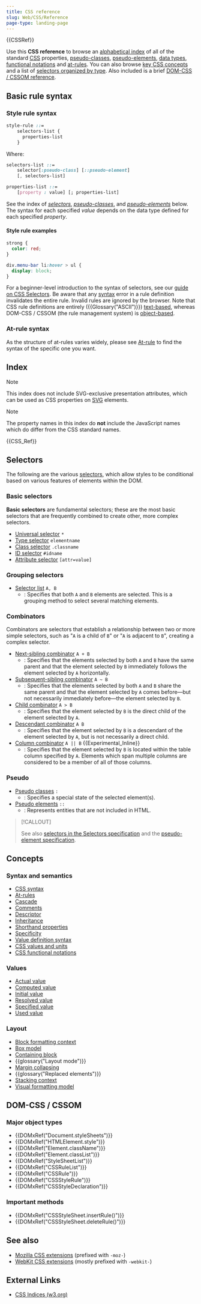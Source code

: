 ```yaml
---
title: CSS reference
slug: Web/CSS/Reference
page-type: landing-page
---
```


{{CSSRef}}

Use this **CSS reference** to browse an [alphabetical index](#index) of all of the standard [CSS](/en-US/docs/Web/CSS) properties, [pseudo-classes](/en-US/docs/Web/CSS/Pseudo-classes), [pseudo-elements](/en-US/docs/Web/CSS/Pseudo-elements), [data types](/en-US/docs/Web/CSS/CSS_Values_and_Units/CSS_data_types), [functional notations](/en-US/docs/Web/CSS/CSS_Values_and_Units/CSS_Value_Functions) and [at-rules](/en-US/docs/Web/CSS/CSS_syntax/At-rule). You can also browse [key CSS concepts](#concepts) and a list of [selectors organized by type](#selectors). Also included is a brief [DOM-CSS / CSSOM reference](#dom-css_cssom).

## Basic rule syntax

### Style rule syntax

```css
style-rule ::=
    selectors-list {
      properties-list
    }
```

Where:

```css
selectors-list ::=
    selector[:pseudo-class] [::pseudo-element]
    [, selectors-list]

properties-list ::=
    [property : value] [; properties-list]
```

See the index of [_selectors_](#selectors), [_pseudo-classes_](#pseudo), and _[pseudo-elements](#pseudo)_ below. The syntax for each specified _value_ depends on the data type defined for each specified _property_.

#### Style rule examples

```css
strong {
  color: red;
}

div.menu-bar li:hover > ul {
  display: block;
}
```

For a beginner-level introduction to the syntax of selectors, see our [guide on CSS Selectors](/en-US/docs/Learn_web_development/Core/Styling_basics/Basic_selectors). Be aware that any [syntax](/en-US/docs/Web/CSS/CSS_syntax/Syntax) error in a rule definition invalidates the entire rule. Invalid rules are ignored by the browser. Note that CSS rule definitions are entirely ({{Glossary("ASCII")}}) [text-based](https://www.w3.org/TR/css-syntax-3/#intro), whereas DOM-CSS / CSSOM (the rule management system) is [object-based](https://www.w3.org/TR/cssom/#introduction).

### At-rule syntax

As the structure of at-rules varies widely, please see [At-rule](/en-US/docs/Web/CSS/CSS_syntax/At-rule) to find the syntax of the specific one you want.

## Index

> [!NOTE]
> This index does not include SVG-exclusive presentation attributes, which can be used as CSS properties on [SVG](/en-US/docs/Web/SVG) elements.

> [!NOTE]
> The property names in this index do **not** include the JavaScript names which do differ from the CSS standard names.

{{CSS_Ref}}

## Selectors

The following are the various [selectors](/en-US/docs/Web/CSS/CSS_selectors), which allow styles to be conditional based on various features of elements within the DOM.

### Basic selectors

**Basic selectors** are fundamental selectors; these are the most basic selectors that are frequently combined to create other, more complex selectors.

- [Universal selector](/en-US/docs/Web/CSS/Universal_selectors) `*`
- [Type selector](/en-US/docs/Web/CSS/Type_selectors) `elementname`
- [Class selector](/en-US/docs/Web/CSS/Class_selectors) `.classname`
- [ID selector](/en-US/docs/Web/CSS/ID_selectors) `#idname`
- [Attribute selector](/en-US/docs/Web/CSS/Attribute_selectors) `[attr=value]`

### Grouping selectors

- [Selector list](/en-US/docs/Web/CSS/Selector_list) `A, B`
  - : Specifies that both `A` and `B` elements are selected. This is a grouping method to select several matching elements.

### Combinators

Combinators are selectors that establish a relationship between two or more simple selectors, such as "`A` is a child of `B`" or "`A` is adjacent to `B`", creating a complex selector.

- [Next-sibling combinator](/en-US/docs/Web/CSS/Next-sibling_combinator) `A + B`
  - : Specifies that the elements selected by both `A` and `B` have the same parent and that the element selected by `B` immediately follows the element selected by `A` horizontally.
- [Subsequent-sibling combinator](/en-US/docs/Web/CSS/Subsequent-sibling_combinator) `A ~ B`
  - : Specifies that the elements selected by both `A` and `B` share the same parent and that the element selected by `A` comes before—but not necessarily immediately before—the element selected by `B`.
- [Child combinator](/en-US/docs/Web/CSS/Child_combinator) `A > B`
  - : Specifies that the element selected by `B` is the direct child of the element selected by `A`.
- [Descendant combinator](/en-US/docs/Web/CSS/Descendant_combinator) `A B`
  - : Specifies that the element selected by `B` is a descendant of the element selected by `A`, but is not necessarily a direct child.
- [Column combinator](/en-US/docs/Web/CSS/Column_combinator) `A || B` {{Experimental_Inline}}
  - : Specifies that the element selected by `B` is located within the table column specified by `A`. Elements which span multiple columns are considered to be a member of all of those columns.

### Pseudo

- [Pseudo classes](/en-US/docs/Web/CSS/Pseudo-classes) `:`
  - : Specifies a special state of the selected element(s).
- [Pseudo elements](/en-US/docs/Web/CSS/Pseudo-elements) `::`
  - : Represents entities that are not included in HTML.

> [!CALLOUT]
>
> See also [selectors in the Selectors specification](https://drafts.csswg.org/selectors/) and the [pseudo-element specification](https://drafts.csswg.org/css-pseudo/).

## Concepts

### Syntax and semantics

- [CSS syntax](/en-US/docs/Web/CSS/CSS_syntax/Syntax)
- [At-rules](/en-US/docs/Web/CSS/CSS_syntax/At-rule)
- [Cascade](/en-US/docs/Web/CSS/CSS_cascade/Cascade)
- [Comments](/en-US/docs/Web/CSS/CSS_syntax/Comments)
- [Descriptor](/en-US/docs/Glossary/CSS_Descriptor)
- [Inheritance](/en-US/docs/Web/CSS/CSS_cascade/Inheritance)
- [Shorthand properties](/en-US/docs/Web/CSS/CSS_cascade/Shorthand_properties)
- [Specificity](/en-US/docs/Web/CSS/CSS_cascade/Specificity)
- [Value definition syntax](/en-US/docs/Web/CSS/CSS_Values_and_Units/Value_definition_syntax)
- [CSS values and units](/en-US/docs/Web/CSS/CSS_Values_and_Units)
- [CSS functional notations](/en-US/docs/Web/CSS/CSS_Values_and_Units/CSS_Value_Functions)

### Values

- [Actual value](/en-US/docs/Web/CSS/CSS_cascade/actual_value)
- [Computed value](/en-US/docs/Web/CSS/CSS_cascade/computed_value)
- [Initial value](/en-US/docs/Web/CSS/CSS_cascade/initial_value)
- [Resolved value](/en-US/docs/Web/CSS/resolved_value)
- [Specified value](/en-US/docs/Web/CSS/CSS_cascade/specified_value)
- [Used value](/en-US/docs/Web/CSS/CSS_cascade/used_value)

### Layout

- [Block formatting context](/en-US/docs/Web/CSS/CSS_display/Block_formatting_context)
- [Box model](/en-US/docs/Web/CSS/CSS_box_model/Introduction_to_the_CSS_box_model)
- [Containing block](/en-US/docs/Web/CSS/CSS_display/Containing_block)
- {{glossary("Layout mode")}}
- [Margin collapsing](/en-US/docs/Web/CSS/CSS_box_model/Mastering_margin_collapsing)
- {{glossary("Replaced elements")}}
- [Stacking context](/en-US/docs/Web/CSS/CSS_positioned_layout/Stacking_context)
- [Visual formatting model](/en-US/docs/Web/CSS/Visual_formatting_model)

## DOM-CSS / CSSOM

### Major object types

- {{DOMxRef("Document.styleSheets")}}
- {{DOMxRef("HTMLElement.style")}}
- {{DOMxRef("Element.className")}}
- {{DOMxRef("Element.classList")}}
- {{DOMxRef("StyleSheetList")}}
- {{DOMxRef("CSSRuleList")}}
- {{DOMxRef("CSSRule")}}
- {{DOMxRef("CSSStyleRule")}}
- {{DOMxRef("CSSStyleDeclaration")}}

### Important methods

- {{DOMxRef("CSSStyleSheet.insertRule()")}}
- {{DOMxRef("CSSStyleSheet.deleteRule()")}}

## See also

- [Mozilla CSS extensions](/en-US/docs/Web/CSS/Mozilla_Extensions) (prefixed with `-moz-`)
- [WebKit CSS extensions](/en-US/docs/Web/CSS/WebKit_Extensions) (mostly prefixed with `-webkit-`)

## External Links

- [CSS Indices (w3.org)](https://www.w3.org/TR/CSS/#indices)
